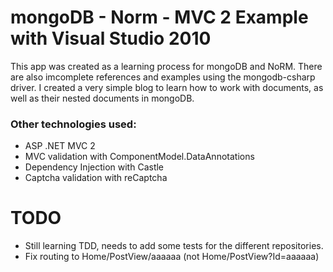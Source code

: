 
mongoDB - Norm - MVC 2 Example with Visual Studio 2010
======================================================

This app was created as a learning process for mongoDB and NoRM. There are also imcomplete references and examples using the mongodb-csharp driver. I created a very simple blog to learn how to work with documents, as well as their nested documents in mongoDB.

### Other technologies used:

- ASP .NET MVC 2
- MVC validation with ComponentModel.DataAnnotations
- Dependency Injection with Castle
- Captcha validation with reCaptcha


TODO
====
- Still learning TDD, needs to add some tests for the different repositories.
- Fix routing to Home/PostView/aaaaaa (not Home/PostView?Id=aaaaaa)
